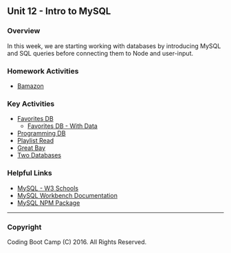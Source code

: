 ## Unit 12 - Intro to MySQL

### Overview

In this week, we are starting working with databases by introducing MySQL and SQL queries before connecting them to Node and user-input. 

### Homework Activities

* [Bamazon](../../../01-Class-Content/12-mysql/02-Homework/homework_instructions.md)

### Key Activities

* [Favorites DB](../../../01-Class-Content/12-mysql/01-Activities/02-FavoriteDB-NoData)
  * [Favorites DB - With Data](../../../01-Class-Content/12-mysql/01-Activities/05-favoriteDBWithData)
* [Programming DB](../../../01-Class-Content/12-mysql/01-Activities/04-programmingDB)
* [Playlist Read](../../../01-Class-Content/12-mysql/01-Activities/08-playlistRead)
* [Great Bay](../../../01-Class-Content/12-mysql/01-Activities/10-GreatBay)
* [Two Databases](../../../01-Class-Content/12-mysql/01-Activities/14-TwoTables)

### Helpful Links

* [MySQL - W3 Schools](http://www.w3schools.com/sql/)
* [MySQL Workbench Documentation](http://dev.mysql.com/doc/workbench/en/)
* [MySQL NPM Package](https://www.npmjs.com/package/mysql)

- - -

### Copyright

Coding Boot Camp (C) 2016. All Rights Reserved.
